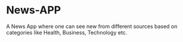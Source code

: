 # News-APP
A News App where one can see new from different sources based on categories like Health, Business, Technology etc. 

